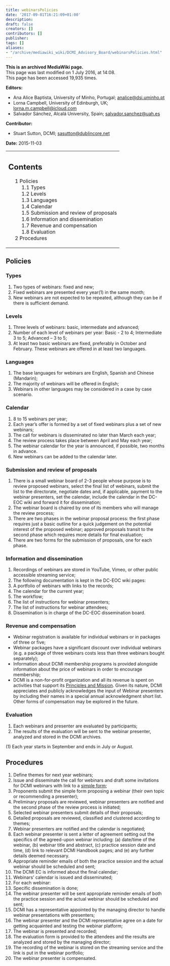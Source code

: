 ```yaml
---
title: webinarsPolicies
date: '2017-09-01T16:21:09+01:00'
description: 
draft: false
creators: []
contributors: []
publisher: 
tags: []
aliases:
- "/archive/mediawiki_wiki/DCMI_Advisory_Board/webinarsPolicies.html"
---
```


 **This is an archived MediaWiki page.**  
This page was last modified on 1 July 2016, at 14:08.  
This page has been accessed 19,935 times.

**Editors:**

- Ana Alice Baptista, University of Minho, Portugal; analice@dsi.uminho.pt
- Lorna Campbell, University of Edinburgh, UK; lorna.m.campbell@icloud.com 
- Salvador Sánchez, Alcalá University, Spain; salvador.sanchez@uah.es 

**Contributor:**

- Stuart Sutton, DCMI; sasutton@dublincore.net 

**Date:** 2015-11-03

<table id="toc" class="toc">
  <tr>
    <td>
      <div id="toctitle">
        <h2>Contents</h2>
      </div>
      <ul>
        <li class="toclevel-1 tocsection-1">
          <a href="#Policies"><span class="tocnumber">1</span> <span class="toctext">Policies</span></a>
          <ul>
            <li class="toclevel-2 tocsection-2"><a href="#Types"><span class="tocnumber">1.1</span> <span class="toctext">Types</span></a></li>
            <li class="toclevel-2 tocsection-3"><a href="#Levels"><span class="tocnumber">1.2</span> <span class="toctext">Levels</span></a></li>
            <li class="toclevel-2 tocsection-4"><a href="#Languages"><span class="tocnumber">1.3</span> <span class="toctext">Languages</span></a></li>
            <li class="toclevel-2 tocsection-5"><a href="#Calendar"><span class="tocnumber">1.4</span> <span class="toctext">Calendar</span></a></li>
            <li class="toclevel-2 tocsection-6"><a href="#Submission_and_review_of_proposals"><span class="tocnumber">1.5</span> <span class="toctext">Submission and review of proposals</span></a></li>
            <li class="toclevel-2 tocsection-7"><a href="#Information_and_dissemination"><span class="tocnumber">1.6</span> <span class="toctext">Information and dissemination</span></a></li>
            <li class="toclevel-2 tocsection-8"><a href="#Revenue_and_compensation"><span class="tocnumber">1.7</span> <span class="toctext">Revenue and compensation</span></a></li>
            <li class="toclevel-2 tocsection-9"><a href="#Evaluation"><span class="tocnumber">1.8</span> <span class="toctext">Evaluation</span></a></li>
          </ul>
        </li>
        <li class="toclevel-1 tocsection-10"><a href="#Procedures"><span class="tocnumber">2</span> <span class="toctext">Procedures</span></a></li>
      </ul>
    </td>
  </tr>
</table>

## Policies

### Types

1. Two types of webinars: fixed and new;
2. Fixed webinars are presented every year(1) in the same month; 
3. New webinars are not expected to be repeated, although they can be if there is sufficient demand.

### Levels

1. Three levels of webinars: basic, intermediate and advanced;
2. Number of each level of webinars per year: Basic - 2 to 4; Intermediate 3 to 5; Advanced – 3 to 5;
3. At least two basic webinars are fixed, preferably in October and February. These webinars are offered in at least two languages.

### Languages

1. The base languages for webinars are English, Spanish and Chinese (Mandarin);
2. The majority of webinars will be offered in English;
3. Webinars in other languages may be considered in a case by case scenario.

### Calendar

1. 8 to 15 webinars per year;
2. Each year’s offer is formed by a set of fixed webinars plus a set of new webinars;
3. The call for webinars is disseminated no later than March each year;
4. The review process takes place between April and May each year;
5. The webinar calendar for the year is announced, if possible, two months in advance. 
6. New webinars can be added to the calendar later.

### Submission and review of proposals

1. There is a small webinar board of 2-3 people whose purpose is to review proposed webinars, select the final list of webinars, submit the list to the directorate, negotiate dates and, if applicable, payment to the webinar presenters, set the calendar, include the calendar in the DC-EOC wiki and forward it for dissemination;
2. The webinar board is chaired by one of its members who will manage the review process;
3. There are two phases in the webinar proposal process: the first phase requires just a basic outline for a quick judgement on the potential interest of the proposed webinar; approved proposals transit to the second phase which requires more details for final evaluation;
4. There are two forms for the submission of proposals, one for each phase.

### Information and dissemination

1. Recordings of webinars are stored in YouTube, Vimeo, or other public accessible streaming service;
2. The following documentation is kept in the DC-EOC wiki pages:
3. A portfolio of webinars with links to the records;
4. The calendar for the current year;
5. The workflow;
6. The list of instructions for webinar presenters;
7. The list of instructions for webinar attendees;
8. Dissemination is in charge of the DC-EOC dissemination board.

### Revenue and compensation

- Webinar registration is available for individual webinars or in packages of three or five; 
- Webinar packages have a significant discount over individual webinars (e.g. a package of three webinars costs less than three webinars bought separately);
- Information about DCMI membership programs is provided alongside information about the price of webinars in order to encourage membership;
- DCMI is a non-for-profit organization and all its revenue is spent on activities that support its [Principles and Mission](http://www.dublincore.org/about-us/). Given its nature, DCMI appreciates and publicly acknowledges the input of Webinar presenters by including their names in a special annual acknowledgment short list. Other forms of compensation may be explored in the future.

### Evaluation

1. Each webinars and presenter are evaluated by participants;
2. The results of the evaluation will be sent to the webinar presenter, analyzed and stored in the DCMI archives.

(1) Each year starts in September and ends in July or August.

## Procedures

1. Define themes for next year webinars;
2. Issue and disseminate the call for webinars and draft some invitations for DCMI webinars with link to a [simple form](http://goo.gl/forms/mb4yL4Otkw); 
3. Proponents submit the simple form proposing a webinar (their own topic or recommending a presenter);
4. Preliminary proposals are reviewed, webinar presenters are notified and the second phase of the review process is initiated;
5. Selected webinar presenters submit details of their proposals;
6. Detailed proposals are reviewed, classified and clustered according to themes; 
7. Webinar presenters are notified and the calendar is negotiated;
8. Each webinar presenter is sent a letter of agreement setting out the specifics of the agreed-upon webinar including: (a) date/time of the webinar, (b) webinar title and abstract, (c) practice session date and time, (d) link to relevant DCMI Handbook pages; and (e) any further details deemed necessary. 
9. Appropriate reminder emails of both the practice session and the actual webinar should be scheduled and sent;
10. The DCMI EC is informed about the final calendar;
11. Webinars’ calendar is issued and disseminated;
12. For each webinar:
  1. Specific dissemination is done;
  2. The webinar presenter will be sent appropriate reminder emails of both the practice session and the actual webinar should be scheduled and sent; 
  3. DCMI has a representative appointed by the managing director to handle webinar presentations with presenters;
  4. The webinar presenter and the DCMI representative agree on a date for getting acquainted and testing the webinar platform;
  5. The webinar is presented and recorded;
  6. The evaluation form is provided to the attendees and the results are analyzed and stored by the managing director;
  7. The recording of the webinar is stored on the streaming service and the link is put in the webinar portfolio;
  8. The webinar presenter is compensated.

